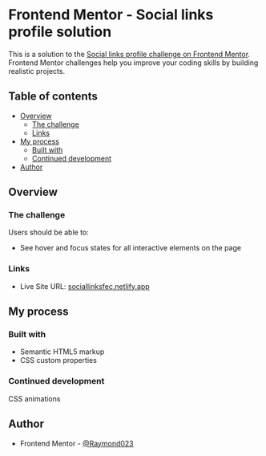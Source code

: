 # Frontend Mentor - Social links profile solution

This is a solution to the [Social links profile challenge on Frontend Mentor](https://www.frontendmentor.io/challenges/social-links-profile-UG32l9m6dQ). Frontend Mentor challenges help you improve your coding skills by building realistic projects. 

## Table of contents

- [Overview](#overview)
  - [The challenge](#the-challenge)
  - [Links](#links)
- [My process](#my-process)
  - [Built with](#built-with)
  - [Continued development](#continued-development)
- [Author](#author)


## Overview

### The challenge

Users should be able to:

- See hover and focus states for all interactive elements on the page


### Links

- Live Site URL: [sociallinksfec.netlify.app](https://sociallinkfec.netlify.app/)

## My process

### Built with

- Semantic HTML5 markup
- CSS custom properties

### Continued development

CSS animations

## Author

- Frontend Mentor - [@Raymond023](https://www.frontendmentor.io/profile/Raymond023)
